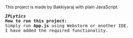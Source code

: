 This project is made by Bakkiyaraj with plain JavaScript.

<pre>
<b><i>IPLytics</i></b>
<b>How to run this project:</b>
Simply run <b>App.js</b> using Webstorm or another IDE.
I have added the required functionality.
</pre>
